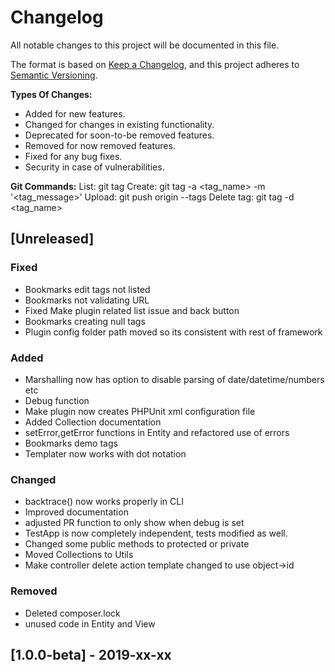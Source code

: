 # Changelog
All notable changes to this project will be documented in this file.

The format is based on [Keep a Changelog](https://keepachangelog.com/en/1.0.0/),
and this project adheres to [Semantic Versioning](https://semver.org/spec/v2.0.0.html).

**Types Of Changes:**
- Added for new features.
- Changed for changes in existing functionality.
- Deprecated for soon-to-be removed features.
- Removed for now removed features.
- Fixed for any bug fixes.
- Security in case of vulnerabilities.

**Git Commands:**
List:         git tag
Create:       git tag -a <tag_name> -m '<tag_message>'
Upload:       git push origin --tags
Delete tag:   git tag -d <tag_name>

## [Unreleased]
### Fixed
- Bookmarks edit tags not listed
- Bookmarks not validating URL
- Fixed Make plugin related list issue and back button
- Bookmarks creating null tags
- Plugin config folder path moved so its consistent with rest of framework

### Added
- Marshalling now has option to disable parsing of date/datetime/numbers etc
- Debug function
- Make plugin now creates PHPUnit xml configuration file
- Added Collection documentation
- setError,getError functions in Entity and refactored use of errors
- Bookmarks demo tags
- Templater now works with dot notation

### Changed
- backtrace() now works properly in CLI
- Improved documentation
- adjusted PR function to only show when debug is set
- TestApp is now completely independent, tests modified as well.
- Changed some public methods to protected or private
- Moved Collections to Utils
- Make controller delete action template changed to use object->id

### Removed
- Deleted composer.lock
- unused code in Entity and View

## [1.0.0-beta] - 2019-xx-xx